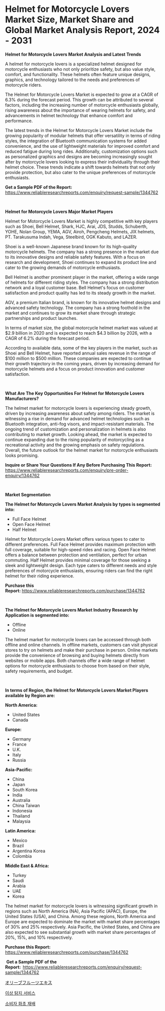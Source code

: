 <p><h1>Helmet for Motorcycle Lovers Market Size, Market Share and Global Market Analysis Report, 2024 - 2031</h1></p><p><strong>Helmet for Motorcycle Lovers Market Analysis and Latest Trends</strong></p>
<p><p>A helmet for motorcycle lovers is a specialized helmet designed for motorcycle enthusiasts who not only prioritize safety, but also value style, comfort, and functionality. These helmets often feature unique designs, graphics, and technology tailored to the needs and preferences of motorcycle riders. </p><p>The Helmet for Motorcycle Lovers Market is expected to grow at a CAGR of 6.3% during the forecast period. This growth can be attributed to several factors, including the increasing number of motorcycle enthusiasts globally, rising awareness about the importance of wearing helmets for safety, and advancements in helmet technology that enhance comfort and performance. </p><p>The latest trends in the Helmet for Motorcycle Lovers Market include the growing popularity of modular helmets that offer versatility in terms of riding styles, the integration of Bluetooth communication systems for added convenience, and the use of lightweight materials for improved comfort and reduced fatigue during long rides. Additionally, customization options such as personalized graphics and designs are becoming increasingly sought after by motorcycle lovers looking to express their individuality through their helmet choice. These trends indicate a shift towards helmets that not only provide protection, but also cater to the unique preferences of motorcycle enthusiasts.</p></p>
<p><strong>Get a Sample PDF of the Report:&nbsp;</strong> <a href="https://www.reliableresearchreports.com/enquiry/request-sample/1344762">https://www.reliableresearchreports.com/enquiry/request-sample/1344762</a></p>
<p>&nbsp;</p>
<p><strong>Helmet for Motorcycle Lovers Major Market Players</strong></p>
<p><p>Helmet for Motorcycle Lovers Market is highly competitive with key players such as Shoei, Bell Helmet, Shark, HJC, Arai, JDS, Studds, Schuberth, YOHE, Nolan Group, YEMA, AGV, Airoh, Pengcheng Helmets, JIX helmets, PT. Tarakusuma Indah, Vega, Steelbird, OGK Kabuto, and LAZER. </p><p>Shoei is a well-known Japanese brand known for its high-quality motorcycle helmets. The company has a strong presence in the market due to its innovative designs and reliable safety features. With a focus on research and development, Shoei continues to expand its product line and cater to the growing demands of motorcycle enthusiasts.</p><p>Bell Helmet is another prominent player in the market, offering a wide range of helmets for different riding styles. The company has a strong distribution network and a loyal customer base. Bell Helmet's focus on customer satisfaction and product quality has led to its steady growth in the market.</p><p>AGV, a premium Italian brand, is known for its innovative helmet designs and advanced safety technology. The company has a strong foothold in the market and continues to grow its market share through strategic partnerships and product launches.</p><p>In terms of market size, the global motorcycle helmet market was valued at $2.9 billion in 2020 and is expected to reach $4.3 billion by 2026, with a CAGR of 6.2% during the forecast period.</p><p>According to available data, some of the key players in the market, such as Shoei and Bell Helmet, have reported annual sales revenue in the range of $100 million to $500 million. These companies are expected to continue their growth trajectory in the coming years, driven by increasing demand for motorcycle helmets and a focus on product innovation and customer satisfaction.</p></p>
<p>&nbsp;</p>
<p><strong>What Are The Key Opportunities For Helmet for Motorcycle Lovers Manufacturers?</strong></p>
<p><p>The helmet market for motorcycle lovers is experiencing steady growth, driven by increasing awareness about safety among riders. The market is witnessing a rise in demand for advanced helmet technologies such as Bluetooth integration, anti-fog visors, and impact-resistant materials. The ongoing trend of customization and personalization in helmets is also contributing to market growth. Looking ahead, the market is expected to continue expanding due to the rising popularity of motorcycling as a recreational activity and the growing emphasis on safety regulations. Overall, the future outlook for the helmet market for motorcycle enthusiasts looks promising.</p></p>
<p><strong>Inquire or Share Your Questions If Any Before Purchasing This Report:</strong> <a href="https://www.reliableresearchreports.com/enquiry/pre-order-enquiry/1344762">https://www.reliableresearchreports.com/enquiry/pre-order-enquiry/1344762</a></p>
<p>&nbsp;</p>
<p><strong>Market Segmentation</strong></p>
<p><strong>The Helmet for Motorcycle Lovers Market Analysis by types is segmented into:</strong></p>
<p><ul><li>Full Face Helmet</li><li>Open Face Helmet</li><li>Half Helmet</li></ul></p>
<p><p>Helmet for Motorcycle Lovers Market offers various types to cater to different preferences. Full Face Helmet provides maximum protection with full coverage, suitable for high-speed rides and racing. Open Face Helmet offers a balance between protection and ventilation, perfect for urban commuting. Half Helmet provides minimal coverage for those seeking a sleek and lightweight design. Each type caters to different needs and style preferences of motorcycle enthusiasts, ensuring riders can find the right helmet for their riding experience.</p></p>
<p><strong>Purchase this Report:&nbsp;</strong><a href="https://www.reliableresearchreports.com/purchase/1344762">https://www.reliableresearchreports.com/purchase/1344762</a></p>
<p>&nbsp;</p>
<p><strong>The Helmet for Motorcycle Lovers Market Industry Research by Application is segmented into:</strong></p>
<p><ul><li>Offline</li><li>Online</li></ul></p>
<p><p>The helmet market for motorcycle lovers can be accessed through both offline and online channels. In offline markets, customers can visit physical stores to try on helmets and make their purchase in person. Online markets provide the convenience of browsing and buying helmets directly from websites or mobile apps. Both channels offer a wide range of helmet options for motorcycle enthusiasts to choose from based on their style, safety requirements, and budget.</p></p>
<p>&nbsp;</p>
<p><strong>In terms of Region, the Helmet for Motorcycle Lovers Market Players available by Region are:</strong></p>
<p>
    <p> <strong> North America: </strong>
        <ul>
            <li>United States</li>
            <li>Canada</li>
        </ul>
        </p> 
    <p> <strong> Europe: </strong>
        <ul>
            <li>Germany</li>
            <li>France</li>
            <li>U.K.</li>
            <li>Italy</li>
            <li>Russia</li>
        </ul>
        </p> 
    <p> <strong> Asia-Pacific: </strong>
        <ul>
            <li>China</li>
            <li>Japan</li>
            <li>South Korea</li>
            <li>India</li>
            <li>Australia</li>
            <li>China Taiwan</li>
            <li>Indonesia</li>
            <li>Thailand</li>
            <li>Malaysia</li>
        </ul>
        </p> 
    <p> <strong> Latin America: </strong>
        <ul>
            <li>Mexico</li>
            <li>Brazil</li>
            <li>Argentina Korea</li>
            <li>Colombia</li>
        </ul>
        </p> 
    <p> <strong> Middle East & Africa: </strong>
        <ul>
            <li>Turkey</li>
            <li>Saudi</li>
            <li>Arabia</li>
            <li>UAE</li>
            <li>Korea</li>
        </ul>
    </p>
    </p>
<p><p>The helmet market for motorcycle lovers is witnessing significant growth in regions such as North America (NA), Asia Pacific (APAC), Europe, the United States (USA), and China. Among these regions, North America and Europe are expected to dominate the market with market share percentages of 30% and 25% respectively. Asia Pacific, the United States, and China are also expected to see substantial growth with market share percentages of 20%, 15%, and 10% respectively.</p></p>
<p><strong>Purchase this Report: </strong><a href="https://www.reliableresearchreports.com/purchase/1344762">https://www.reliableresearchreports.com/purchase/1344762</a></p>
<p>&nbsp;<strong>Get a Sample PDF of the Report:&nbsp;&nbsp;</strong><a href="https://www.reliableresearchreports.com/enquiry/request-sample/1344762">https://www.reliableresearchreports.com/enquiry/request-sample/1344762</a></p>
<p><strong></strong></p>
<p><p><a href="https://github.com/mreklxf44233/Market-Research-Report-List-1/blob/main/40788057265.md">オリーブフルーツエキス</a></p><p><a href="https://github.com/sougarounis/Market-Research-Report-List-3/blob/main/66653416023.md">이상 탐지 서비스</a></p><p><a href="https://medium.com/@christianlarkinus/%EC%86%8C%EB%B9%84%EC%9E%90-%ED%99%94%ED%9B%BC-%EC%8B%9C%EC%9E%A5-%EA%B7%9C%EB%AA%A8-cagr-%EB%8F%99%ED%96%A5-2024-2030-58b459f9028a">소비자 화초 재배</a></p></p>